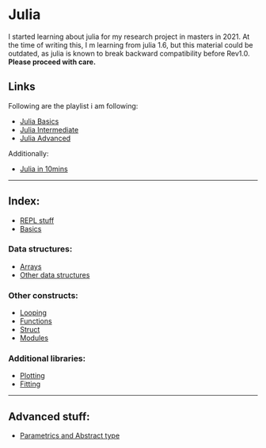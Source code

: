 # Julia

I started learning about julia for my research project in masters in 2021. At the time of writing this, I m learning from julia 1.6, but this material could be outdated, as julia is known to break backward compatibility before Rev1.0. **Please proceed with care.**   

## Links

Following are the playlist i am following:   

* [Julia Basics](https://youtu.be/5fJs3zE3Jgo)
* [Julia Intermediate]()
* [Julia Advanced]()

Additionally:

* [Julia in 10mins](https://youtu.be/eDtVDMjZ6Nc)
   
___
## Index:
   
* [REPL stuff](./repl.md)
* [Basics](./basics.md)

### Data structures:
* [Arrays](./arrays.md)
* [Other data structures](./datatypes.md)

### Other constructs:
* [Looping](./looping.md)
* [Functions](./functions.md)
* [Struct](./struct.md)
* [Modules](./modules.md)

### Additional libraries:

* [Plotting](./plot.md)
* [Fitting](./fitting.md)

___
## Advanced stuff:

* [Parametrics and Abstract type](./datatypes.md)
